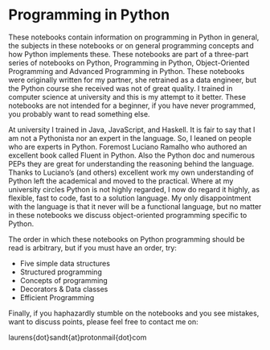 # Programming in Python

These notebooks contain information on programming in Python in general, the subjects in these notebooks or on general programming concepts and how Python implements these. These notebooks are part of a three-part series of notebooks on Python, Programming in Python, Object-Oriented Programming and Advanced Programming in Python. These notebooks were originally written for my partner, she retrained as a data engineer, but the Python course she received was not of great quality. I trained in computer science at university and this is my attempt to it better. These notebooks are not intended for a beginner, if you have never programmed, you probably want to read something else. 

At university I trained in Java, JavaScript, and Haskell. It is fair to say that I am not a Pythonista nor an expert in the language. So, I leaned on people who are experts in Python. Foremost Luciano Ramalho who authored an excellent book called Fluent in Python. Also the Python doc and numerous PEPs they are great for understanding the reasoning behind the language. Thanks to Luciano’s (and others) excellent work my own understanding of Python left the academical and moved to the practical. Where at my university circles Python is not highly regarded, I now do regard it highly, as flexible, fast to code, fast to a solution language. My only disappointment with the language is that it never will be a functional language, but no matter in these notebooks we discuss object-oriented programming specific to Python. 

The order in which these notebooks on Python programming should be read is arbitrary, but if you must have an order, try:

 - Five simple data structures
 - Structured programming
 - Concepts of programming 
 - Decorators & Data classes
 - Efficient Programming


Finally, if you haphazardly stumble on the notebooks and you see mistakes, want to discuss points, please feel free to contact me on:

laurens{dot}sandt{at}protonmail{dot}com




